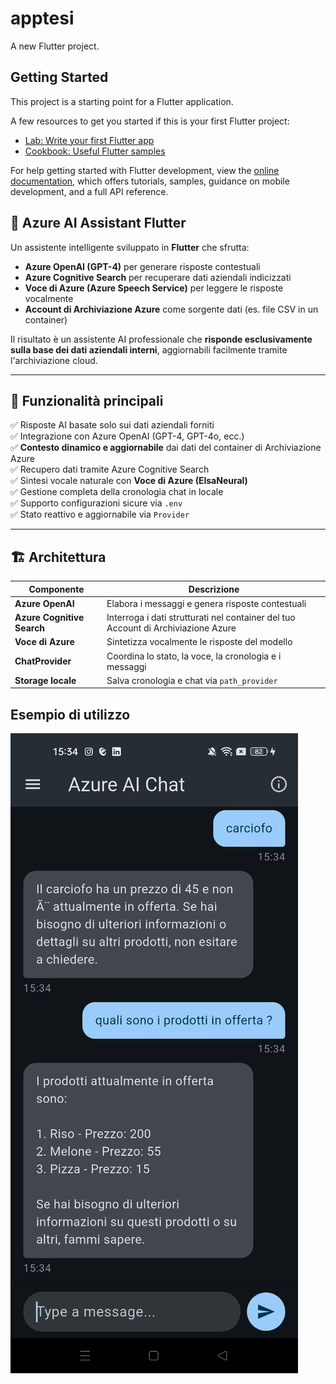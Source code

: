 # apptesi

A new Flutter project.

## Getting Started

This project is a starting point for a Flutter application.

A few resources to get you started if this is your first Flutter project:

- [Lab: Write your first Flutter app](https://docs.flutter.dev/get-started/codelab)
- [Cookbook: Useful Flutter samples](https://docs.flutter.dev/cookbook)

For help getting started with Flutter development, view the
[online documentation](https://docs.flutter.dev/), which offers tutorials,
samples, guidance on mobile development, and a full API reference.

## 🤖 Azure AI Assistant Flutter

Un assistente intelligente sviluppato in **Flutter** che sfrutta:

- **Azure OpenAI (GPT-4)** per generare risposte contestuali
- **Azure Cognitive Search** per recuperare dati aziendali indicizzati
- **Voce di Azure (Azure Speech Service)** per leggere le risposte vocalmente
- **Account di Archiviazione Azure** come sorgente dati (es. file CSV in un container)

Il risultato è un assistente AI professionale che **risponde esclusivamente sulla base dei dati aziendali interni**, aggiornabili facilmente tramite l'archiviazione cloud.

---

## 🧠 Funzionalità principali

✅ Risposte AI basate solo sui dati aziendali forniti  
✅ Integrazione con Azure OpenAI (GPT-4, GPT-4o, ecc.)  
✅ **Contesto dinamico e aggiornabile** dai dati del container di Archiviazione Azure  
✅ Recupero dati tramite Azure Cognitive Search  
✅ Sintesi vocale naturale con **Voce di Azure (ElsaNeural)**  
✅ Gestione completa della cronologia chat in locale  
✅ Supporto configurazioni sicure via `.env`  
✅ Stato reattivo e aggiornabile via `Provider`

---

## 🏗️ Architettura

| Componente               | Descrizione                                                                 |
|--------------------------|-----------------------------------------------------------------------------|
| **Azure OpenAI**         | Elabora i messaggi e genera risposte contestuali                           |
| **Azure Cognitive Search** | Interroga i dati strutturati nel container del tuo Account di Archiviazione Azure |
| **Voce di Azure**        | Sintetizza vocalmente le risposte del modello                              |
| **ChatProvider**         | Coordina lo stato, la voce, la cronologia e i messaggi                     |
| **Storage locale**       | Salva cronologia e chat via `path_provider`    

## Esempio di utilizzo
![alt text](image.png)